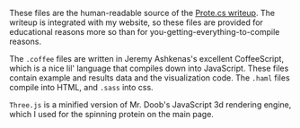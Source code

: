 These files are the human-readable source of the [Prote.cs writeup](http://dirigibleFlightcraft.com/prote.cs/).
The writeup is integrated with my website, so these files are provided for educational reasons more so than for you-getting-everything-to-compile reasons.

The `.coffee` files are written in Jeremy Ashkenas's excellent CoffeeScript, which is a nice lil' language that compiles down into JavaScript.
These files contain example and results data and the visualization code.
The `.haml` files compile into HTML, and `.sass` into css.

`Three.js` is a minified version of Mr. Doob's JavaScript 3d rendering engine, which I used for the spinning protein on the main page.
